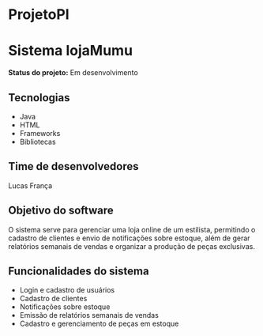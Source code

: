 # ProjetoPI

# Sistema lojaMumu

**Status do projeto:** Em desenvolvimento

## Tecnologias
- Java
- HTML
- Frameworks
- Bibliotecas

## Time de desenvolvedores
Lucas França

## Objetivo do software  
O sistema serve para gerenciar uma loja online de um estilista, permitindo o cadastro de clientes e envio de notificações sobre estoque, além de gerar relatórios semanais de vendas e organizar a produção de peças exclusivas.  

## Funcionalidades do sistema  
- Login e cadastro de usuários  
- Cadastro de clientes  
- Notificações sobre estoque  
- Emissão de relatórios semanais de vendas  
- Cadastro e gerenciamento de peças em estoque  
